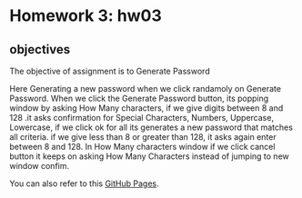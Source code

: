 # Homework 3: hw03

## objectives
 
The objective of assignment is to Generate Password  

Here Generating a new password when we click randamoly on Generate Password.
When we click the Generate Password button, its popping window by asking How Many characters,
if we give digits between 8 and 128 .it asks confirmation for Special Characters, Numbers, Uppercase, Lowercase, if we click ok for all its generates a new password that matches all criteria.
if we give less than 8 or greater than 128, it asks again enter between 8 and 128.
In How Many characters window if we click cancel button it keeps on asking How Many Characters instead of jumping to new window confim.



You can also refer to this [GitHub Pages](https://github.com/SowmyaNagayya/hw02).
